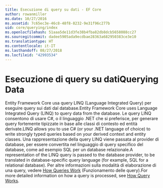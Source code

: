 ```yaml
---
title: Esecuzione di query su dati - EF Core
author: rowanmiller
ms.date: 10/27/2016
ms.assetid: 7c65ec3e-46c8-48f8-8232-9e31f96c277b
uid: core/querying/index
ms.openlocfilehash: 51aaa5de11d3fe38b4fba82db8dcb5658088cc27
ms.sourcegitcommit: dadee5905ada9ecdbae28363a682950383ce3e10
ms.translationtype: HT
ms.contentlocale: it-IT
ms.lasthandoff: 08/27/2018
ms.locfileid: "42993534"
---
```

# <a name="querying-data"></a><span data-ttu-id="4f9d3-102">Esecuzione di query su dati</span><span class="sxs-lookup"><span data-stu-id="4f9d3-102">Querying Data</span></span>

<span data-ttu-id="4f9d3-103">Entity Framework Core usa query LINQ (Language Integrated Query) per eseguire query sui dati dal database.</span><span class="sxs-lookup"><span data-stu-id="4f9d3-103">Entity Framework Core uses Language Integrated Query (LINQ) to query data from the database.</span></span> <span data-ttu-id="4f9d3-104">Le query LINQ consentono di usare C#, o il linguaggio .NET che si preferisce, per generare query fortemente tipizzate in base alle classi di contesto ed entità derivate.</span><span class="sxs-lookup"><span data-stu-id="4f9d3-104">LINQ allows you to use C# (or your .NET language of choice) to write strongly typed queries based on your derived context and entity classes.</span></span> <span data-ttu-id="4f9d3-105">Una rappresentazione della query LINQ viene passata al provider di database, per essere convertita nel linguaggio di query specifico del database, come ad esempio SQL per un database relazionale.</span><span class="sxs-lookup"><span data-stu-id="4f9d3-105">A representation of the LINQ query is passed to the database provider, to be translated in database-specific query language (for example, SQL for a relational database).</span></span> <span data-ttu-id="4f9d3-106">Per altre informazioni sulla modalità di elaborazione di una query, vedere [How Queries Work](overview.md) (Funzionamento delle query).</span><span class="sxs-lookup"><span data-stu-id="4f9d3-106">For more detailed information on how a query is processed, see [How Query Works](overview.md).</span></span>
